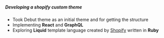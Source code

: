 ##### Developing a shopify custom theme

- Took Debut theme as an initial theme and for getting the structure
- Implementing **React** and **GraphQL**
- Exploring **Liquid** template language created by [Shopify](https://www.shopify.com/) written in **Ruby**

